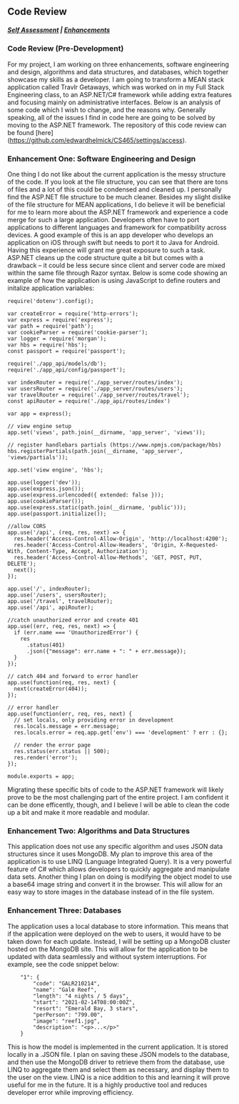 ## Code Review

##### [Self Assessment](https://edwardhelmick.github.io/index.html) | [Enhancements](https://edwardhelmick.github.io/Enhancements.html)

### Code Review (Pre-Development)
For my project, I am working on three enhancements, software engineering and design, algorithms and data structures, and databases, which together showcase my skills as a developer. I am going to transform a MEAN stack application called Travlr Getaways, which was worked on in my Full Stack Engineering class, to an ASP.NET/C# framework while adding extra features and focusing mainly on administrative interfaces. Below is an analysis of some code which I wish to change, and the reasons why. Generally speaking, all of the issues I find in code here are going to be solved by moving to the ASP.NET framework. The repository of this code review can be found [here]
(https://github.com/edwardhelmick/CS465/settings/access). 

### Enhancement One: Software Engineering and Design

One thing I do not like about the current application is the messy structure of the code. If you look at the file structure, you can see that there are tons of files and a lot of this could be condensed and cleaned up. I personally find the ASP.NET file structure to be much cleaner. Besides my slight dislike of the file structure for MEAN applications, I do believe it will be beneficial for me to learn more about the ASP.NET framework and experience a code merge for such a large application. Developers often have to port applications to different languages and framework for compatibility across devices. A good example of this is an app developer who develops an application on iOS through swift but needs to port it to Java for Android. Having this experience will grant me great exposure to such a task. ASP.NET cleans up the code structure quite a bit but comes with a drawback – it could be less secure since client and server code are mixed within the same file through Razor syntax. Below is some code showing an example of how the application is using JavaScript to define routers and initalize application variables:

```
require('dotenv').config();

var createError = require('http-errors');
var express = require('express');
var path = require('path');
var cookieParser = require('cookie-parser');
var logger = require('morgan');
var hbs = require('hbs');
const passport = require('passport');

require('./app_api/models/db');
require('./app_api/config/passport');

var indexRouter = require('./app_server/routes/index');
var usersRouter = require('./app_server/routes/users');
var travelRouter = require('./app_server/routes/travel');
const apiRouter = require('./app_api/routes/index')

var app = express();

// view engine setup
app.set('views', path.join(__dirname, 'app_server', 'views'));

// register handlebars partials (https://www.npmjs.com/package/hbs)
hbs.registerPartials(path.join(__dirname, 'app_server', 'views/partials'));

app.set('view engine', 'hbs');

app.use(logger('dev'));
app.use(express.json());
app.use(express.urlencoded({ extended: false }));
app.use(cookieParser());
app.use(express.static(path.join(__dirname, 'public')));
app.use(passport.initialize());

//allow CORS
app.use('/api', (req, res, next) => {
  res.header('Access-Control-Allow-Origin', 'http://localhost:4200');
  res.header('Access-Control-Allow-Headers', 'Origin, X-Requested-With, Content-Type, Accept, Authorization');
  res.header('Access-Control-Allow-Methods', 'GET, POST, PUT, DELETE');
  next();
});

app.use('/', indexRouter);
app.use('/users', usersRouter);
app.use('/travel', travelRouter);
app.use('/api', apiRouter);

//catch unauthorized error and create 401
app.use((err, req, res, next) => {
  if (err.name === 'UnauthorizedError') {
    res
      .status(401)
      .json({"message": err.name + ": " + err.message});
  }
});

// catch 404 and forward to error handler
app.use(function(req, res, next) {
  next(createError(404));
});

// error handler
app.use(function(err, req, res, next) {
  // set locals, only providing error in development
  res.locals.message = err.message;
  res.locals.error = req.app.get('env') === 'development' ? err : {};

  // render the error page
  res.status(err.status || 500);
  res.render('error');
});

module.exports = app;
```
Migrating these specific bits of code to the ASP.NET framework will likely prove to be the most challenging part of the entire project. I am confident it can be done efficently, though, and I believe I will be able to clean the code up a bit and make it more readable and modular.

### Enhancement Two: Algorithms and Data Structures

This application does not use any specific algorithm and uses JSON data structures since it uses MongoDB. My plan to improve this area of the application is to use LINQ (Language Integrated Query). It is a very powerful feature of C# which allows developers to quickly aggregate and manipulate data sets. Another thing I plan on doing is modifying the object model to use a base64 image string and convert it in the browser. This will allow for an easy way to store images in the database instead of in the file system.
### Enhancement Three: Databases

The application uses a local database to store information. This means that if the application were deployed on the web to users, it would have to be taken down for each update. Instead, I will be setting up a MongoDB cluster hosted on the MongoDB site. This will allow for the application to be updated with data seamlessly and without system interruptions. For example, see the code snippet below:
```
    "1": {
        "code": "GALR210214",
        "name": "Gale Reef",
        "length": "4 nights / 5 days",
        "start": "2021-02-14T08:00:00Z",
        "resort": "Emerald Bay, 3 stars",
        "perPerson": "799.00",
        "image": "reef1.jpg",
        "description": "<p>...</p>"
    }
```
This is how the model is implemented in the current application. It is stored locally in a .JSON file. I plan on saving these JSON models to the database, and then use the MongoDB driver to retrieve them from the database, use LINQ to aggregate them and select them as necessary, and display them to the user on the view. LINQ is a nice addition to this and learning it will prove useful for me in the future. It is a highly productive tool and reduces developer error while improving efficiency. 
    

